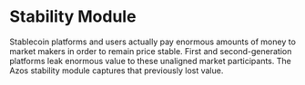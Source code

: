 # Stability Module

Stablecoin platforms and users actually pay enormous amounts of money to market makers in order to remain price stable. First and second-generation platforms leak enormous value to these unaligned market participants. The Azos stability module captures that previously lost value.
